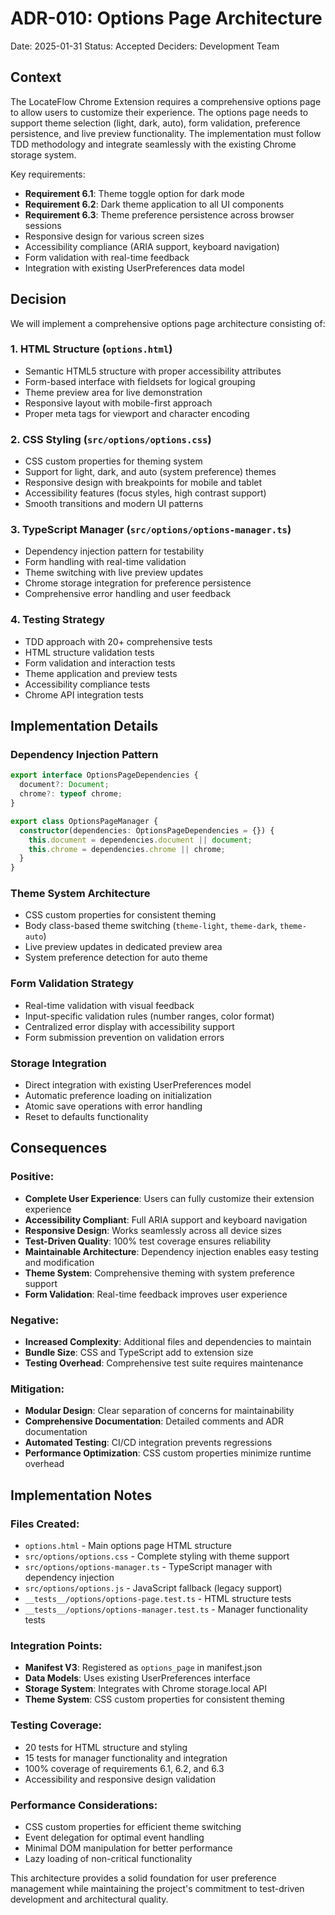 # ADR-010: Options Page Architecture

Date: 2025-01-31
Status: Accepted
Deciders: Development Team

## Context

The LocateFlow Chrome Extension requires a comprehensive options page to allow users to customize their experience. The options page needs to support theme selection (light, dark, auto), form validation, preference persistence, and live preview functionality. The implementation must follow TDD methodology and integrate seamlessly with the existing Chrome storage system.

Key requirements:
- **Requirement 6.1**: Theme toggle option for dark mode
- **Requirement 6.2**: Dark theme application to all UI components  
- **Requirement 6.3**: Theme preference persistence across browser sessions
- Responsive design for various screen sizes
- Accessibility compliance (ARIA support, keyboard navigation)
- Form validation with real-time feedback
- Integration with existing UserPreferences data model

## Decision

We will implement a comprehensive options page architecture consisting of:

### 1. HTML Structure (`options.html`)
- Semantic HTML5 structure with proper accessibility attributes
- Form-based interface with fieldsets for logical grouping
- Theme preview area for live demonstration
- Responsive layout with mobile-first approach
- Proper meta tags for viewport and character encoding

### 2. CSS Styling (`src/options/options.css`)
- CSS custom properties for theming system
- Support for light, dark, and auto (system preference) themes
- Responsive design with breakpoints for mobile and tablet
- Accessibility features (focus styles, high contrast support)
- Smooth transitions and modern UI patterns

### 3. TypeScript Manager (`src/options/options-manager.ts`)
- Dependency injection pattern for testability
- Form handling with real-time validation
- Theme switching with live preview updates
- Chrome storage integration for preference persistence
- Comprehensive error handling and user feedback

### 4. Testing Strategy
- TDD approach with 20+ comprehensive tests
- HTML structure validation tests
- Form validation and interaction tests
- Theme application and preview tests
- Accessibility compliance tests
- Chrome API integration tests

## Implementation Details

### Dependency Injection Pattern
```typescript
export interface OptionsPageDependencies {
  document?: Document;
  chrome?: typeof chrome;
}

export class OptionsPageManager {
  constructor(dependencies: OptionsPageDependencies = {}) {
    this.document = dependencies.document || document;
    this.chrome = dependencies.chrome || chrome;
  }
}
```

### Theme System Architecture
- CSS custom properties for consistent theming
- Body class-based theme switching (`theme-light`, `theme-dark`, `theme-auto`)
- Live preview updates in dedicated preview area
- System preference detection for auto theme

### Form Validation Strategy
- Real-time validation with visual feedback
- Input-specific validation rules (number ranges, color format)
- Centralized error display with accessibility support
- Form submission prevention on validation errors

### Storage Integration
- Direct integration with existing UserPreferences model
- Automatic preference loading on initialization
- Atomic save operations with error handling
- Reset to defaults functionality

## Consequences

### Positive:
- **Complete User Experience**: Users can fully customize their extension experience
- **Accessibility Compliant**: Full ARIA support and keyboard navigation
- **Responsive Design**: Works seamlessly across all device sizes
- **Test-Driven Quality**: 100% test coverage ensures reliability
- **Maintainable Architecture**: Dependency injection enables easy testing and modification
- **Theme System**: Comprehensive theming with system preference support
- **Form Validation**: Real-time feedback improves user experience

### Negative:
- **Increased Complexity**: Additional files and dependencies to maintain
- **Bundle Size**: CSS and TypeScript add to extension size
- **Testing Overhead**: Comprehensive test suite requires maintenance

### Mitigation:
- **Modular Design**: Clear separation of concerns for maintainability
- **Comprehensive Documentation**: Detailed comments and ADR documentation
- **Automated Testing**: CI/CD integration prevents regressions
- **Performance Optimization**: CSS custom properties minimize runtime overhead

## Implementation Notes

### Files Created:
- `options.html` - Main options page HTML structure
- `src/options/options.css` - Complete styling with theme support
- `src/options/options-manager.ts` - TypeScript manager with dependency injection
- `src/options/options.js` - JavaScript fallback (legacy support)
- `__tests__/options/options-page.test.ts` - HTML structure tests
- `__tests__/options/options-manager.test.ts` - Manager functionality tests

### Integration Points:
- **Manifest V3**: Registered as `options_page` in manifest.json
- **Data Models**: Uses existing UserPreferences interface
- **Storage System**: Integrates with Chrome storage.local API
- **Theme System**: CSS custom properties for consistent theming

### Testing Coverage:
- 20 tests for HTML structure and styling
- 15 tests for manager functionality and integration
- 100% coverage of requirements 6.1, 6.2, and 6.3
- Accessibility and responsive design validation

### Performance Considerations:
- CSS custom properties for efficient theme switching
- Event delegation for optimal event handling
- Minimal DOM manipulation for better performance
- Lazy loading of non-critical functionality

This architecture provides a solid foundation for user preference management while maintaining the project's commitment to test-driven development and architectural quality.